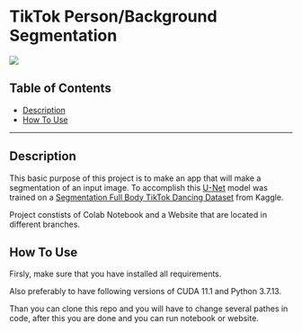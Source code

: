 # TikTok Person/Background Segmentation


![](task3_exmpl.png)

## Table of Contents
- [Description](#description)
- [How To Use](#description)

---
## Description 


This basic purpose of this project is to make an app that will make a segmentation of an input image. To accomplish this [U-Net](#https://arxiv.org/abs/1505.04597) model was trained on a [Segmentation Full Body TikTok Dancing Dataset](#https://www.kaggle.com/datasets/tapakah68/segmentation-full-body-tiktok-dancing-dataset) from Kaggle.

Project constists of Colab Notebook and a Website that are located in different branches.



## How To Use

Firsly, make sure that you have installed all requirements.

Also preferably to have following versions of CUDA 11.1 and Python 3.7.13.

Than you can clone this repo and you will have to change several pathes in code, after this you are done and you can run notebook or website. 